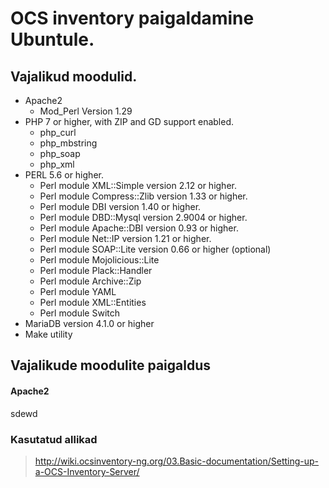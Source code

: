 # OCS inventory paigaldamine Ubuntule.


## Vajalikud moodulid.
- Apache2
  - Mod_Perl Version 1.29
- PHP 7 or higher, with ZIP and GD support enabled.
  - php_curl
  - php_mbstring
  - php_soap
  - php_xml
- PERL 5.6 or higher.
  - Perl module XML::Simple version 2.12 or higher.
  - Perl module Compress::Zlib version 1.33 or higher.
  - Perl module DBI version 1.40 or higher.
  - Perl module DBD::Mysql version 2.9004 or higher.
  - Perl module Apache::DBI version 0.93 or higher.
  - Perl module Net::IP version 1.21 or higher.
  - Perl module SOAP::Lite version 0.66 or higher (optional)
  - Perl module Mojolicious::Lite
  - Perl module Plack::Handler
  - Perl module Archive::Zip
  - Perl module YAML
  - Perl module XML::Entities
  - Perl module Switch
- MariaDB version 4.1.0 or higher
- Make utility 
## Vajalikude moodulite paigaldus

#### Apache2
sdewd






### Kasutatud allikad
> http://wiki.ocsinventory-ng.org/03.Basic-documentation/Setting-up-a-OCS-Inventory-Server/
